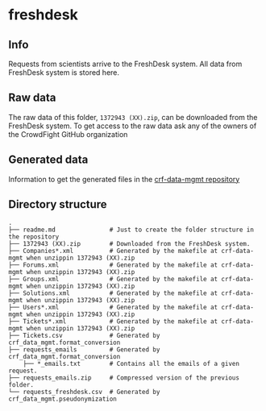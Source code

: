 # freshdesk

## Info
Requests from scientists arrive to the FreshDesk system. All data from FreshDesk system is stored here.

## Raw data
The raw data of this folder, `1372943 (XX).zip`, can be downloaded from the FreshDesk system. 
To get access to the raw data ask any of the owners of the CrowdFight GitHub organization

## Generated data
Information to get the generated files in the [crf-data-mgmt repository](https://github.com/crowdfightcovid19/crf-data-mgmt)

## Directory structure
    .
    ├── readme.md               # Just to create the folder structure in the repository
    ├── 1372943 (XX).zip        # Downloaded from the FreshDesk system. 
    ├── Companies*.xml          # Generated by the makefile at crf-data-mgmt when unzippin 1372943 (XX).zip
    ├── Forums.xml              # Generated by the makefile at crf-data-mgmt when unzippin 1372943 (XX).zip
    ├── Groups.xml              # Generated by the makefile at crf-data-mgmt when unzippin 1372943 (XX).zip
    ├── Solutions.xml           # Generated by the makefile at crf-data-mgmt when unzippin 1372943 (XX).zip
    ├── Users*.xml              # Generated by the makefile at crf-data-mgmt when unzippin 1372943 (XX).zip
    ├── Tickets*.xml            # Generated by the makefile at crf-data-mgmt when unzippin 1372943 (XX).zip
    ├── Tickets.csv             # Generated by crf_data_mgmt.format_conversion
    ├── requests_emails         # Generated by crf_data_mgmt.format_conversion
        ├── *_emails.txt        # Contains all the emails of a given request. 
    ├── requests_emails.zip     # Compressed version of the previous folder.      
    └── requests_freshdesk.csv  # Generated by crf_data_mgmt.pseudonymization